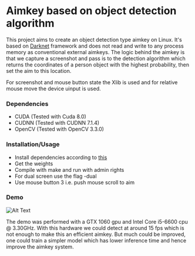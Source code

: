 # Aimkey based on object detection algorithm
This project aims to create an object detection type aimkey on Linux. It's based on [Darknet](https://pjreddie.com/darknet/) framework and does not read and write to any process memory as conventional external aimkeys. The logic behind the aimkey is that we capture a screenshot and pass is to the detection algorithm which returns the coordinates of a person object with the highest probability, then set the aim to this location.

For screenshot and mouse button state the Xlib is used and for relative mouse move the device uinput is used. 

### Dependencies
* CUDA (Tested with Cuda 8.0)
* CUDNN (Tested with CUDNN 7.1.4)
* OpenCV (Tested with OpenCV 3.3.0)

### Installation/Usage
* Install dependencies according to [this](https://pjreddie.com/darknet/install/)
* Get the weights
* Compile with make and run with admin rights
* For dual screen use the flag -dual
* Use mouse button 3 i.e. push mouse scroll to aim 


### Demo
![Alt Text](https://media.giphy.com/media/dUlExmduh1rsgSNT3s/giphy.gif)

The demo was performed with a GTX 1060 gpu and Intel Core i5-6600 cpu @ 3.30GHz. With this hardware we could detect at around 15 fps which is not enough to make this an efficient aimkey. But much could be improved, one could train a simpler model which has lower inference time and hence improve the aimkey system.
